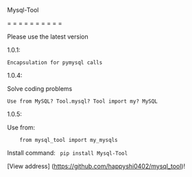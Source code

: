 Mysql-Tool

= = = = = = = = = =

Please use the latest version

1.0.1:

    Encapsulation for pymysql calls


1.0.4:

Solve coding problems
    
    Use from MySQL? Tool.mysql? Tool import my? MySQL


1.0.5:

Use from:
    
        from mysql_tool import my_mysqls


Install command: ` pip install Mysql-Tool`


[View address] (https://github.com/happyshi0402/mysql_tool)!